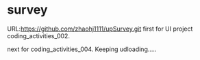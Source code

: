 # survey
URL:https://github.com/zhaohj1111/upSurvey.git  first for UI project coding_activities_002.

next for coding_activities_004. Keeping udloading.....

